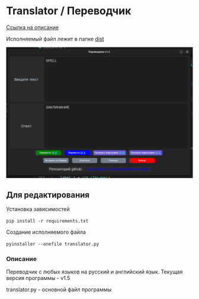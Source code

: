 # Translator / Переводчик 

[Ссылка на описание](#описание)

Исполняемый файл лежит в папке [dist](/dist/)

![v1.5](images/v1.5.png)

## Для редактирования
Установка зависимостей

`pip install -r requirements.txt`

Создание исполняемого файла

`pyinstaller --onefile translator.py`

### Описание

Переводчик с любых языков на русский и английский язык.
Текущая версия программы - v1.5

translator.py - основной файл программы